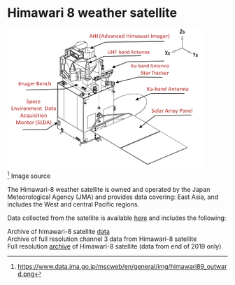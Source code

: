 # Himawari 8 weather satellite

![image](/img/himawari89_outward.png)
<br>
[^1] Image source

The Himawari-8 weather satellite is owned and operated by the Japan Meteorological Agency (JMA) and provides data covering: East Asia, and includes the West and central Pacific regions.

Data collected from the satellite is available [here](https://registry.opendata.aws/noaa-himawari/) and includes the following:

Archive of himawari-8 satellite [data](ftp://ftp.ptree.jaxa.jp/jma/netcdf)  
Archive of full resolution channel 3 data from Himawari-8 satellite  
Full resolution [archive](https://registry.opendata.aws/noaa-himawari/) of Himawari-8 satellite (data from end of 2019 only)

[^1]: https://www.data.jma.go.jp/mscweb/en/general/img/himawari89_outward.png